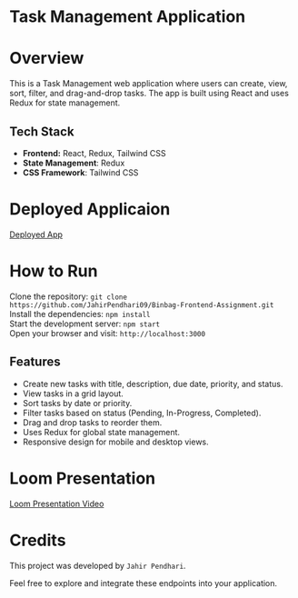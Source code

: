 
# Task Management Application

# Overview

This is a Task Management web application where users can create, view, sort, filter, and drag-and-drop tasks. The app is built using React and uses Redux for state management.

## Tech Stack
- **Frontend:** React, Redux, Tailwind CSS
- **State Management**: Redux
- **CSS Framework**: Tailwind CSS


# Deployed Applicaion

[Deployed App](https://binbag-frontend-assignment.netlify.app/)

# How to Run <br/>
 

   Clone the repository:   ``` git clone https://github.com/JahirPendhari09/Binbag-Frontend-Assignment.git  ``` <br/>
   Install the dependencies:   ``` npm install ``` <br/>
   Start the development server:   ``` npm start ``` <br/>
   Open your browser and visit:   ``` http://localhost:3000 ``` <br/>
   

   ## Features 
   
  - Create new tasks with title, description, due date, priority, and status.
  - View tasks in a grid layout.
  - Sort tasks by date or priority.
  - Filter tasks based on status (Pending, In-Progress, Completed).
  - Drag and drop tasks to reorder them.
  - Uses Redux for global state management.
  - Responsive design for mobile and desktop views.



   # Loom Presentation
   [Loom Presentation Video]()

    
   # Credits <br/>
   This project was developed by ```Jahir Pendhari```.

   <p>Feel free to explore and integrate these endpoints into your application.</p>
